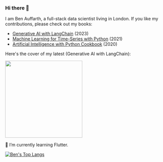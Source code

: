 ### Hi there 👋

I am Ben Auffarth, a full-stack data scientist living in London. If you like my contributions, please check out my books:
* [Generative AI with LangChain](https://amzn.to/3ua3mbY) (2023)
* [Machine Learning for Time-Series with Python](https://amzn.to/3z1lCSI) (2021)
* [Artificial Intelligence with Python Cookbook](https://amzn.to/3qvEVQc) (2020)

Here's the cover of my latest (Generative AI with LangChain):

[<img src="https://github.com/benman1/benman1/assets/10786684/33c5d8b6-ac81-47b9-a3eb-892c736c19c3" width="248">](https://amzn.to/3ua3mbY)

🌱 I’m currently learning Flutter. 

[![Ben's Top Langs](https://github-readme-stats.vercel.app/api/top-langs/?username=benman1)](https://github.com/anuraghazra/github-readme-stats)
